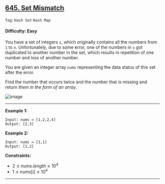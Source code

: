 ## [645. Set Mismatch](https://leetcode.com/problems/set-mismatch)

```Tag```: ```Hash Set``` ```Hash Map```

#### Difficulty: Easy

You have a set of integers ```s```, which originally contains all the numbers from ```1``` to ```n```. Unfortunately, due to some error, one of the numbers in ```s``` got duplicated to another number in the set, which results in repetition of one number and loss of another number.

You are given an integer array ```nums``` representing the data status of this set after the error.

Find the number that occurs twice and the number that is missing and return _them in the form of an array_.

![image](https://github.com/quananhle/Python/assets/35042430/0371b4a8-36b0-4ff2-8693-366d099f9da3)

---

__Example 1:__
```
Input: nums = [1,2,2,4]
Output: [2,3]
```

__Example 2:__
```
Input: nums = [1,1]
Output: [1,2]
```

__Constraints:__

- $2 \le nums.length \le 10^4$
- $1 \le nums[i] \le 10^4$

---

